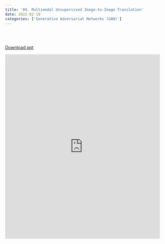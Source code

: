 ```yaml
---
title: '04. Multimodal Unsupervised Image-to-Image Translation'
date: 2022-02-10
categories: ['Generative Adversarial Networks (GAN)']
---
```


<br><br>

[Download ppt](/ppt/4.pptx)

<center>
<iframe src="https://docs.google.com/presentation/d/e/2PACX-1vSsayawdkjOV_TOd5mUwMycSfYl9VTYovOKKCJGIA0ALWDDc2D4Rq4h3BYmeUQfosutT6jLeGeoLWze/embed?start=false&loop=false&delayms=3000" frameborder="0" width="100%" height="600" allowfullscreen="true" mozallowfullscreen="true" webkitallowfullscreen="true" min-width="350px"></iframe>

<br>

<script src="https://utteranc.es/client.js"
        repo="RTOS-KGU/RTOS-utterances-comment"
        issue-term="pathname"
        label="Comment"
        theme="github-light"
        crossorigin="anonymous"
        async>
</script>